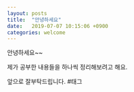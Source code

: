 ```yaml
---
layout: posts
title:  "안녕하세요"
date:   2019-07-07 10:15:06 +0900
categories: welcome
---
```

안녕하세요~~

제가 공부한 내용들을 하나씩 정리해보려고 해요.

앞으로 잘부탁드립니다.
#태그

